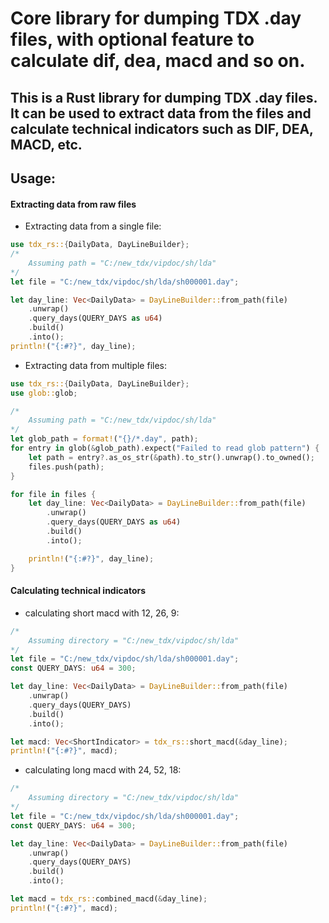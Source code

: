 # Core library for dumping TDX .day files, with optional feature to calculate dif, dea, macd and so on.

## This is a Rust library for dumping TDX .day files. It can be used to extract data from the files and calculate technical indicators such as DIF, DEA, MACD, etc.

## Usage:

#### Extracting data from raw files
-  Extracting data from a single file:
```rust
use tdx_rs::{DailyData, DayLineBuilder};
/* 
    Assuming path = "C:/new_tdx/vipdoc/sh/lda"
*/
let file = "C:/new_tdx/vipdoc/sh/lda/sh000001.day";

let day_line: Vec<DailyData> = DayLineBuilder::from_path(file)
    .unwrap()
    .query_days(QUERY_DAYS as u64)
    .build()
    .into();
println!("{:#?}", day_line);

```

-  Extracting data from multiple files:
```rust
use tdx_rs::{DailyData, DayLineBuilder};
use glob::glob;

/* 
    Assuming path = "C:/new_tdx/vipdoc/sh/lda"
*/
let glob_path = format!("{}/*.day", path);
for entry in glob(&glob_path).expect("Failed to read glob pattern") {
    let path = entry?.as_os_str(&path).to_str().unwrap().to_owned();
    files.push(path);
}

for file in files {
    let day_line: Vec<DailyData> = DayLineBuilder::from_path(file)
        .unwrap()
        .query_days(QUERY_DAYS as u64)
        .build()
        .into();

    println!("{:#?}", day_line);
}
```


#### Calculating technical indicators
- calculating short macd with 12, 26, 9:
```rust
/* 
    Assuming directory = "C:/new_tdx/vipdoc/sh/lda"
*/
let file = "C:/new_tdx/vipdoc/sh/lda/sh000001.day";
const QUERY_DAYS: u64 = 300;

let day_line: Vec<DailyData> = DayLineBuilder::from_path(file)
    .unwrap()
    .query_days(QUERY_DAYS)
    .build()
    .into();

let macd: Vec<ShortIndicator> = tdx_rs::short_macd(&day_line);
println!("{:#?}", macd);
```
- calculating long macd with 24, 52, 18:
```rust
/* 
    Assuming directory = "C:/new_tdx/vipdoc/sh/lda"
*/
let file = "C:/new_tdx/vipdoc/sh/lda/sh000001.day";
const QUERY_DAYS: u64 = 300;

let day_line: Vec<DailyData> = DayLineBuilder::from_path(file)
    .unwrap()
    .query_days(QUERY_DAYS)
    .build()
    .into();

let macd = tdx_rs::combined_macd(&day_line);
println!("{:#?}", macd);
```